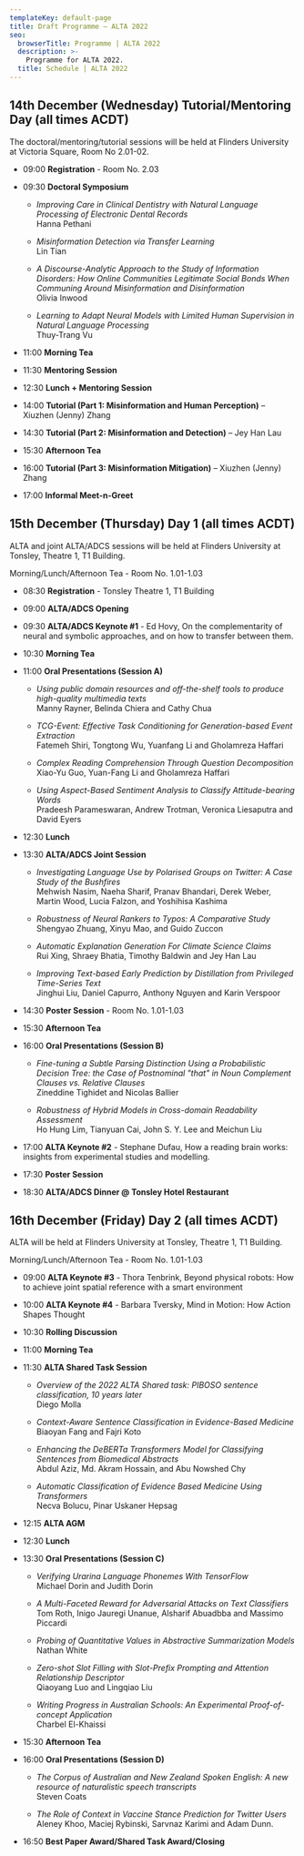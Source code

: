 ```yaml
---
templateKey: default-page
title: Draft Programme – ALTA 2022
seo:
  browserTitle: Programme | ALTA 2022
  description: >-
    Programme for ALTA 2022.
  title: Schedule | ALTA 2022
---
```



## 14th December (Wednesday) Tutorial/Mentoring Day (all times ACDT) 

The doctoral/mentoring/tutorial sessions will be held at Flinders University at Victoria Square, Room No 2.01-02.

* 09:00 **Registration**  - Room No. 2.03

* 09:30 **Doctoral Symposium**

  * <span class="badge badge-doctoral"></span> _Improving Care in Clinical Dentistry with Natural Language Processing of Electronic Dental Records_     
    Hanna Pethani

  * <span class="badge badge-doctoral"></span> _Misinformation Detection via Transfer Learning_     
    Lin Tian
  
  * <span class="badge badge-doctoral"></span> _A Discourse-Analytic Approach to the Study of Information Disorders: How Online Communities Legitimate Social Bonds When Communing Around Misinformation and Disinformation_     
    Olivia Inwood
  
  * <span class="badge badge-doctoral"></span> _Learning to Adapt Neural Models with Limited Human Supervision in Natural Language Processing_     
    Thuy-Trang Vu

* 11:00 **Morning Tea**

* 11:30 **Mentoring Session**

* 12:30 **Lunch + Mentoring Session**

* 14:00 **Tutorial (Part 1: Misinformation and Human Perception)** – Xiuzhen (Jenny) Zhang

* 14:30 **Tutorial (Part 2: Misinformation and Detection)** – Jey Han Lau

* 15:30 **Afternoon Tea**

* 16:00 **Tutorial (Part 3: Misinformation Mitigation)** – Xiuzhen (Jenny) Zhang

* 17:00 **Informal Meet-n-Greet**

## 15th December (Thursday) Day 1 (all times ACDT)

ALTA and joint ALTA/ADCS sessions will be held at Flinders University at Tonsley, Theatre 1, T1 Building.

Morning/Lunch/Afternoon Tea - Room No. 1.01-1.03



* 08:30 **Registration** - Tonsley Theatre 1, T1 Building 
* 09:00 **ALTA/ADCS Opening** 

* 09:30 **ALTA/ADCS Keynote #1** - Ed Hovy, On the complementarity of neural and symbolic approaches, and on how to transfer between them.

* 10:30 **Morning Tea** 

* 11:00 **Oral Presentations (Session A)**

  * <span class="badge badge-long"></span> _Using public domain resources and off-the-shelf tools to produce high-quality multimedia texts_     
    Manny Rayner, Belinda Chiera and Cathy Chua

  * <span class="badge badge-long"></span> _TCG-Event: Effective Task Conditioning for Generation-based Event Extraction_     
    Fatemeh Shiri, Tongtong Wu, Yuanfang Li and Gholamreza Haffari
  
  * <span class="badge badge-long"></span> _Complex Reading Comprehension Through Question Decomposition_     
    Xiao-Yu Guo, Yuan-Fang Li and Gholamreza Haffari
  
  * <span class="badge badge-long"></span> _Using Aspect-Based Sentiment Analysis to Classify Attitude-bearing Words_     
    Pradeesh Parameswaran, Andrew Trotman, Veronica Liesaputra and David Eyers

* 12:30 **Lunch**

* 13:30 **ALTA/ADCS Joint Session**

  * <span class="badge badge-adcs"></span> _Investigating Language Use by Polarised Groups on Twitter: A Case Study of the Bushfires_     
    Mehwish Nasim, Naeha Sharif, Pranav Bhandari, Derek Weber, Martin Wood, Lucia Falzon, and Yoshihisa Kashima

  * <span class="badge badge-adcs"></span> _Robustness of Neural Rankers to Typos: A Comparative Study_     
    Shengyao Zhuang, Xinyu Mao, and Guido Zuccon
  
  * <span class="badge badge-short"></span> _Automatic Explanation Generation For Climate Science Claims_     
    Rui Xing, Shraey Bhatia, Timothy Baldwin and Jey Han Lau
  
  * <span class="badge badge-long"></span> _Improving Text-based Early Prediction by Distillation from Privileged Time-Series Text_     
    Jinghui Liu, Daniel Capurro, Anthony Nguyen and Karin Verspoor

* 14:30 **Poster Session** - Room No. 1.01-1.03

* 15:30 **Afternoon Tea**

* 16:00 **Oral Presentations (Session B)**

  * <span class="badge badge-long"></span> _Fine-tuning a Subtle Parsing Distinction Using a Probabilistic Decision Tree: the Case of Postnominal "that" in Noun Complement Clauses vs. Relative Clauses_     
    Zineddine Tighidet and Nicolas Ballier
  
  * <span class="badge badge-short"></span> _Robustness of Hybrid Models in Cross-domain Readability Assessment_     
    Ho Hung Lim, Tianyuan Cai, John S. Y. Lee and Meichun Liu

* 17:00 **ALTA Keynote #2** - Stephane Dufau, How a reading brain works: insights from experimental studies and modelling.

* 17:30 **Poster Session**

* 18:30 **ALTA/ADCS Dinner @ Tonsley Hotel Restaurant**


## 16th December (Friday) Day 2 (all times ACDT)

ALTA will be held at Flinders University at Tonsley, Theatre 1, T1 Building.

Morning/Lunch/Afternoon Tea - Room No. 1.01-1.03


* 09:00 **ALTA Keynote #3** - Thora Tenbrink, Beyond physical robots: How to achieve joint spatial reference with a smart environment

* 10:00 **ALTA Keynote #4** - Barbara Tversky, Mind in Motion: How Action Shapes Thought

* 10:30 **Rolling Discussion**

* 11:00 **Morning Tea**

* 11:30 **ALTA Shared Task Session**

  * <span class="badge badge-sharedTask"></span> _Overview of the 2022 ALTA Shared task: PIBOSO sentence classification, 10 years later_     
    Diego Molla

  * <span class="badge badge-sharedTask"></span> _Context-Aware Sentence Classification in Evidence-Based Medicine_     
    Biaoyan Fang and Fajri Koto
  
  * <span class="badge badge-sharedTask"></span> _Enhancing the DeBERTa Transformers Model for Classifying Sentences from Biomedical Abstracts_     
  Abdul Aziz, Md. Akram Hossain, and Abu Nowshed Chy

  * <span class="badge badge-sharedTask"></span> _Automatic Classification of Evidence Based Medicine Using Transformers_     
  Necva Bolucu, Pinar Uskaner Hepsag


* 12:15 **ALTA AGM**

* 12:30 **Lunch**

* 13:30 **Oral Presentations (Session C)**

  * <span class="badge badge-abstract"></span> _Verifying Urarina Language Phonemes With TensorFlow_     
    Michael Dorin and Judith Dorin

  * <span class="badge badge-abstract"></span> _A Multi-Faceted Reward for Adversarial Attacks on Text Classifiers_     
    Tom Roth, Inigo Jauregi Unanue, Alsharif Abuadbba and Massimo Piccardi
  
  * <span class="badge badge-abstract"></span> _Probing of Quantitative Values in Abstractive Summarization Models_     
  Nathan White

  * <span class="badge badge-abstract"></span> _Zero-shot Slot Filling with Slot-Prefix Prompting and Attention Relationship Descriptor_     
  Qiaoyang Luo and Lingqiao Liu

  * <span class="badge badge-abstract"></span> _Writing Progress in Australian Schools: An Experimental Proof-of-concept Application_     
  Charbel El-Khaissi

* 15:30 **Afternoon Tea**

* 16:00 **Oral Presentations (Session D)**

  * <span class="badge badge-short"></span> _The Corpus of Australian and New Zealand Spoken English: A new resource of naturalistic speech transcripts_     
  Steven Coats

  * <span class="badge badge-short"></span> _The Role of Context in Vaccine Stance Prediction for Twitter Users_     
  Aleney Khoo, Maciej Rybinski, Sarvnaz Karimi and Adam Dunn.


* 16:50 **Best Paper Award/Shared Task Award/Closing**
